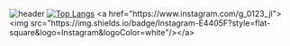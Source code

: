 ![header](https://capsule-render.vercel.app/api?type=wave&color=gradient&height=300&section=header&text=코딩잘하고싶다&fontSize=90)
[![Top Langs](https://github-readme-stats.vercel.app/api/top-langs/?username=anuraghazra)]([https://github.com/anuraghazra/github-readme-stats](https://github.com/gao01java))
<a href="https://www.instagram.com/g_0123_jl"><img src="https://img.shields.io/badge/Instagram-E4405F?style=flat-square&logo=Instagram&logoColor=white"/></a>
<!--
**gao01java/gao01java** is a ✨ _special_ ✨ repository because its `README.md` (this file) appears on your GitHub profile.

Here are some ideas to get you started:

- 🔭 I’m currently working on ...
- 🌱 I’m currently learning ...
- 👯 I’m looking to collaborate on ...
- 🤔 I’m looking for help with ...
- 💬 Ask me about ...
- 📫 How to reach me: ...
- 😄 Pronouns: ...
- ⚡ Fun fact: ...
-->
